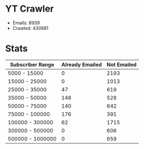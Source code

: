 # YT Crawler
- Emails: 8939
- Crawled: 430881

# Stats
| Subscriber Range  | Already Emailed | Not Emailed |
|-------|-------|-------|
| 5000 - 15000 | 0 | 2193 |
| 15000 - 25000 | 0 | 1013 |
| 25000 - 35000 | 47 | 619 |
| 35000 - 50000 | 148 | 528 |
| 50000 - 75000 | 140 | 642 |
| 75000 - 100000 | 176 | 391 |
| 100000 - 300000 | 62 | 1715 |
| 300000 - 500000 | 0 | 606 |
| 500000 - 1000000 | 0 | 659 |
